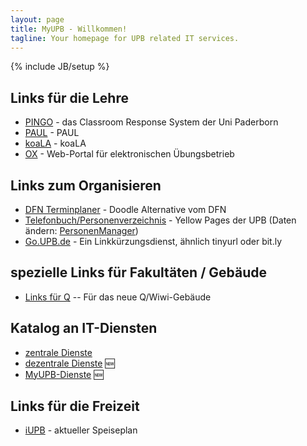 ```yaml
---
layout: page
title: MyUPB - Willkommen!
tagline: Your homepage for UPB related IT services.
---
```

{% include JB/setup %}

## Links für die Lehre

* [PINGO](http://pingo.upb.de) - das Classroom Response System der Uni Paderborn
* [PAUL](https://paul.uni-paderborn.de) - PAUL
* [koaLA](https://paul.uni-paderborn.de) - koaLA
* [OX](https://ox.uni-paderborn.de) - Web-Portal für elektronischen Übungsbetrieb


## Links zum Organisieren

* [DFN Terminplaner](https://terminplaner.dfn.de) - Doodle Alternative vom DFN
* [Telefonbuch/Personenverzeichnis](https://groups.uni-paderborn.de/itd/mkd/) - Yellow Pages der UPB (Daten ändern:  [PersonenManager](https://pm.uni-paderborn.de))
* [Go.UPB.de](https://go.uni-paderborn.de/) - Ein Linkkürzungsdienst, ähnlich tinyurl oder bit.ly

## spezielle Links für Fakultäten / Gebäude

* [Links für Q](/q.html) -- Für das neue Q/Wiwi-Gebäude


## Katalog an IT-Diensten

* [zentrale Dienste](/it-services/central.html)
* [dezentrale Dienste](/it-services/decentral.html) :new:
* [MyUPB-Dienste](/it-services/myupb/index.html) :new:

## Links für die Freizeit

* [iUPB](http://www.i-upb.de/de/restaurants) - aktueller Speiseplan
